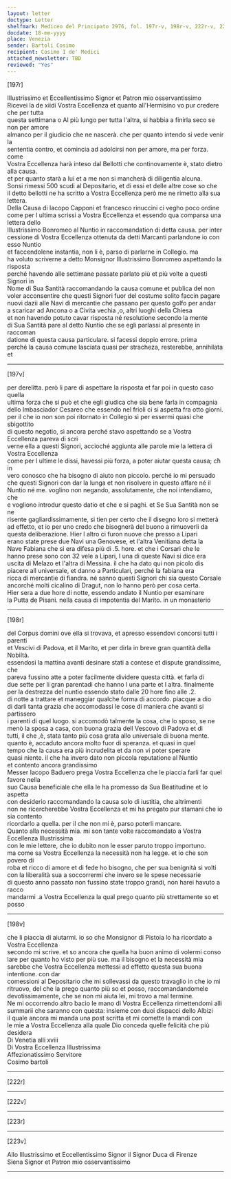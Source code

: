 ```yaml
---
layout: letter
doctype: Letter
shelfmark: Mediceo del Principato 2976, fol. 197r-v, 198r-v, 222r-v, 223r-v
docdate: 18-mm-yyyy
place: Venezia
sender: Bartoli Cosimo
recipient: Cosimo I de' Medici
attached_newsletter: TBD
reviewed: "Yes"
---
```


[197r]  
  
  
Illustrissimo et Eccellentissimo Signor et Patron mio osservantissimo  
Ricevei la de xiidi Vostra Eccellenza et quanto all'Hermisino vo pur credere che per tutta  
questa settimana o Al più lungo per tutta l'altra, si habbia a finirla seco se non per amore  
almanco per il giudicio che ne nascerà. che per quanto intendo si vede venir la  
sententia contro, et comincia ad adolcirsi non per amore, ma per forza. come  
Vostra Eccellenza harà inteso dal Bellotti che continovamente è, stato dietro alla causa.  
et per quanto starà a lui et a me non si mancherà di diligentia alcuna.  
Sonsi rimessi 500 scudi al Depositario, et di essi et delle altre cose so che  
il detto bellotti ne ha scritto a Vostra Eccellenza però me ne rimetto alla sua lettera.  
Della Causa di Iacopo Capponi et francesco rinuccini ci vegho poco ordine  
come per l ultima scrissi a Vostra Eccellenza et essendo qua comparsa una lettera dello  
Illustrissimo Bonromeo al Nuntio in raccomandation di detta causa. per inter  
cessione di Vostra Eccellenza ottenuta da detti Marcanti parlandone io con esso Nuntio  
et faccendolene instantia, non li è, parso di parlarne in Collegio. ma  
ha voluto scriverne a detto Monsignor Illustrissimo Bonromeo aspettando la risposta  
perché havendo alle settimane passate parlato più et più volte a questi Signori in  
Nome di Sua Santità raccomandando la causa comune et publica del non  
voler acconsentire che questi Signori fuor del costume solito faccin pagare  
nuovi dazii alle Navi di mercantie che passano per questo golfo per andar  
a scaricar ad Ancona o a Civita vechia ,o, altri luoghi della Chiesa  
et non havendo potuto cavar risposta né resolutione secondo la mente  
di Sua Santità pare al detto Nuntio che se egli parlassi al presente in raccoman  
datione di questa causa particulare. si facessi doppio errore. prima  
perché la causa comune lasciata quasi per stracheza, resterebbe, annihilata et  
  
---  

[197v]  
  
  
per derelitta. però li pare di aspettare la risposta et far poi in questo caso quella  
ultima forza che si può et che egli giudica che sia bene farla in compagnia  
dello Imbasciador Cesareo che essendo nel frioli ci si aspetta fra otto giorni.  
per il che io non son poi ritornato in Collegio sì per essermi quasi che sbigottito  
di questo negotio, sì ancora perché stavo aspettando se a Vostra Eccellenza pareva di scri  
verne ella a questi Signori, accioché aggiunta alle parole mie la lettera di Vostra Eccellenza  
come per l ultime le dissi, havessi più forza, a poter aiutar questa causa; cħ in  
vero conosco che ha bisogno di aiuto non piccolo. perché io mi persuado  
che questi Signori con dar la lunga et non risolvere in questo affare né il  
Nuntio né me. voglino non negando, assolutamente, che noi intendiamo, che  
e vogliono introdur questo datio et che e si paghi. et Se Sua Santità non se ne  
risente gagliardissimamente, si tien per certo che il disegno loro si metterà  
ad effetto, et io per uno credo che bisognerà del buono a rimuoverli da  
questa deliberazione. Hier l altro ci furon nuove che presso a Lipari  
erano state prese due Navi una Genovese, et l'altra Venitiana detta la  
Nave Fabiana che si era difesa più di .5. hore. et che i Corsari che le  
hanno prese sono con 32 vele a Lipari, l una di queste Navi si dice era  
uscita di Melazo et l'altra di Messina. il che ha dato qui non picolo dis  
piacere all universale, et danno a Particulari, perché la fabiana era  
ricca di mercantie di fiandra. né sanno questi Signori chi sia questo Corsale  
ancorché molti cicalino di Dragut, non lo hanno però per cosa certa.  
Hier sera a due hore di notte, essendo andato il Nuntio per esaminare  
la Putta de Pisani. nella causa di impotentia del Marito. in un monasterio  
  
---  

[198r]  
  
  
del Corpus domini ove ella si trovava, et apresso essendovi concorsi tutti i parenti  
et Vescivi di Padova, et il Marito, et per dirla in breve gran quantità della Nobiltà.  
essendosi la mattina avanti desinare stati a contese et dispute grandissime, che  
pareva fussino atte a poter facilmente dividere questa città. et farla di  
due sette per li gran parentadi che hanno l una parte et l altra. finalmente  
per la destrezza del nuntio essendo stato dalle 20 hore fino alle .2.  
di notte a trattare et maneggiar qualche forma di accordo. piacque a dio  
di darli tanta grazia che accomodassi le cose di maniera che avanti si partissero  
i parenti di quel luogo. si accomodò talmente la cosa, che lo sposo, se ne  
menò la sposa a casa, con buona grazia dell Vescovo di Padova et di  
tutti, il che ,è, stata tanto più cosa grata allo universale di buona mente.  
quanto è, accaduto ancora molto fuor di speranza. et quasi in quel  
tempo che la causa era più incrudelita et da non vi poter sperare  
quasi niente. il che ha invero dato non piccola reputatione al Nuntio  
et contento ancora grandissimo  
Messer Iacopo Baduero prega Vostra Eccellenza che le piaccia farli far quel favore nella  
suo Causa beneficiale che ella le ha promesso da Sua Beatitudine et lo aspetta  
con desiderio raccomandando la causa solo di iustitia, che altrimenti  
non ne ricercherebbe Vostra Eccellenza et mi ha pregato pur stamani che io sia contento  
ricordarlo a quella. per il che non mi è, parso poterli mancare.  
Quanto alla necessità mia. mi son tante volte raccomandato a Vostra Eccellenza Illustrissima  
con le mie lettere, che io dubito non le esser paruto troppo importuno.  
ma come sa Vostra Eccellenza la necessità non ha legge. et io che son povero di  
roba et ricco di amore et di fede ho bisogno, che per sua benignità si volti  
con la liberalità sua a soccorrermi che invero se le spese necessarie  
di questo anno passato non fussino state troppo grandi, non harei havuto a racco  
mandarmi .a Vostra Eccellenza la qual prego quanto più strettamente so et posso  
  
---  

[198v]  
  
  
che li piaccia di aiutarmi. io so che Monsignor di Pistoia lo ha ricordato a Vostra Eccellenza  
secondo mi scrive. et so ancora che quella ha buon animo di volermi conso  
lare per quanto ho visto per più sue. ma il bisogno et la necessità mia  
sarebbe che Vostra Eccellenza mettessi ad effetto questa sua buona intentione. con dar  
comessioni al Depositario che mi sollevassi da questo travaglio in che io mi  
ritruovo, del che la prego quanto più so et posso, raccomandandomele  
devotissimamente, che se non mi aiuta lei, mi trovo a mal termine.  
Ne mi occorrendo altro bacio le mano di Vostra Eccellenza rimettendomi alli  
summarii che saranno con questa: insieme con duoi dispacci dello Albizi  
il quale ancora mi manda una post scritta et mi comette la mandi con  
le mie a Vostra Eccellenza alla quale Dio conceda quelle felicità che più desidera  
Di Venetia alli xviii  
Di Vostra Eccellenza Illustrissima  
Affezionatissimo Servitore  
Cosimo bartoli  
  
---  

[222r]  
  
  
  
---  

[222v]  
  
  
  
---  

[223r]  
  
  
  
---  

[223v]  
  
  
Allo Illustrissimo et Eccellentissimo Signor il Signor Duca di Firenze  
Siena Signor et Patron mio osservantissimo  
  
---  

